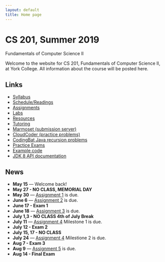 ```yaml
---
layout: default
title: Home page
---
```


# CS 201, Summer 2019

<div id="subtitle">Fundamentals of Computer Science II</div>

Welcome to the website for CS 201, Fundamentals of Computer Science II, at York College.  All information about the course will be posted here.

## Links

* [Syllabus](syllabus.html)
* [Schedule/Readings](schedule.html)
* [Assignments](assign/index.html)
* [Labs](labs/index.html)
* [Resources](resources/index.html)
* [Tutoring](tutoring.html)
* [Marmoset (submission server)](https://cs.ycp.edu/marmoset)
* [CloudCoder (practice problems)](https://cs.ycp.edu/cloudcoder)
* [CodingBat Java recursion problems](http://codingbat.com/java/Recursion-1)
* [Practice Exams](practice/index.html)
* [Example code](examples/index.html)
* [JDK 8 API documentation](https://docs.oracle.com/javase/8/docs/api/)

## News
* **May 15** &mdash; Welcome back!
* **May 27 - NO CLASS, MEMORIAL DAY**
* **May 30** &mdash; [Assignment 1](assign/assign01.html) is due.
* **June 6** &mdash; [Assignment 2](assign/assign02.html) is due.
* **June 17 - Exam 1**
* **June 18** &mdash; [Assignment 3](assign/assign03.html) is due.
* **July 1,3 - NO CLASS 4th of July Break**
* **July 11** &mdash; [Assignment 4](assign/assign04.html) Milestone 1 is due.
* **July 12 - Exam 2**
* **July 15, 17 - NO CLASS**
* **July 24** &mdash; [Assignment 4](assign/assign04.html) Milestione 2 is due.
* **Aug 7 - Exam 3**
* **Aug 9** &mdash; [Assignment 5](assign/assign05.html) is due.
* **Aug 14 - Final Exam**



<!--
* **May 9** &mdash; Any missing or incomplete assignments must be submitted to [Marmoset](https://cs.ycp.edu/marmoset) by **Wednesday, May 15th** at the very latest. The [Syllabus](syllabus.html) requires a good faith effort to complete all assignments as a prerequisite for receiving a passing (2.0 or higher) grade in the course.
* **Mar 21** &mdash; Two practice problems for Exam 2 have been posted to [CloudCoder](https://cs.ycp.edu/cloudcoder). I will be posting additional practice problems as time allows.
* **Feb 11** &mdash; The due dates for Assignments 3&ndash;6 have been posted. [Assignment 3](assign/assign03.html) is due Friday, Feb 22nd.
* **Jan 31** &mdash; [Assignment 2](assign/assign02.html) is due Friday, Feb 8th.
* **Jan 30** &mdash; The [Tutoring](tutoring.html) page has been updated with information about in-class and evening tutoring.
* **Jan 24** &mdash; [Assignment 1](assign/assign01.html) is due Friday, Feb 1st.
* **Jan 23** &mdash; Welcome back!
-->